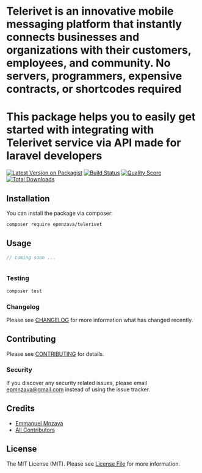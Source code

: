 # Telerivet is an innovative mobile messaging platform that instantly connects businesses and organizations with their customers, employees, and community. No servers, programmers, expensive contracts, or shortcodes required

# This package helps you to easily get started with integrating with Telerivet service via API made for laravel developers

[![Latest Version on Packagist](https://img.shields.io/packagist/v/epmnzava/telerivet.svg?style=flat-square)](https://packagist.org/packages/epmnzava/telerivet)
[![Build Status](https://img.shields.io/travis/epmnzava/telerivet/master.svg?style=flat-square)](https://travis-ci.org/dbrax/telerivet)
[![Quality Score](https://img.shields.io/scrutinizer/g/dbrax/telerivet.svg?style=flat-square)](https://scrutinizer-ci.com/g/dbrax/telerivet)
[![Total Downloads](https://img.shields.io/packagist/dt/epmnzava/telerivet.svg?style=flat-square)](https://packagist.org/packages/epmnzava/telerivet)



## Installation

You can install the package via composer:

```bash
composer require epmnzava/telerivet
```

## Usage

``` php
// coming soon ...



```

### Testing

``` bash
composer test
```

### Changelog

Please see [CHANGELOG](CHANGELOG.md) for more information what has changed recently.

## Contributing

Please see [CONTRIBUTING](CONTRIBUTING.md) for details.

### Security

If you discover any security related issues, please email epmnzava@gmail.com instead of using the issue tracker.

## Credits

- [Emmanuel Mnzava](https://github.com/dbrax)
- [All Contributors](../../contributors)

## License

The MIT License (MIT). Please see [License File](LICENSE.md) for more information.
